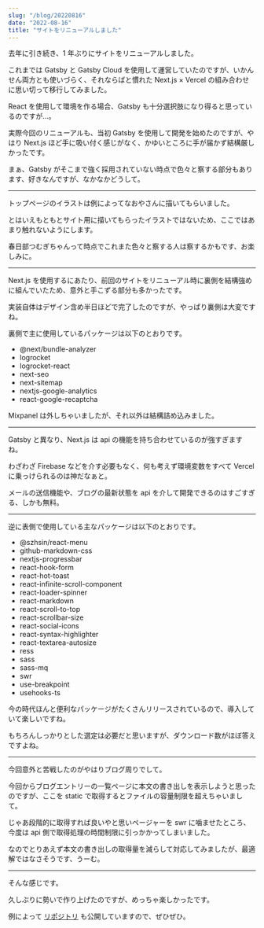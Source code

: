 ```yaml
---
slug: "/blog/20220816"
date: "2022-08-16"
title: "サイトをリニューアルしました"
---
```


去年に引き続き、1 年ぶりにサイトをリニューアルしました。

これまでは Gatsby と Gatsby Cloud を使用して運営していたのですが、いかんせん両方とも使いづらく、それならばと慣れた Next.js × Vercel の組み合わせに思い切って移行してみました。

React を使用して環境を作る場合、Gatsby も十分選択肢になり得ると思っているのですが…。

実際今回のリニューアルも、当初 Gatsby を使用して開発を始めたのですが、やはり Next.js ほど手に吸い付く感じがなく、かゆいところに手が届かず結構厳しかったです。

まぁ、Gatsby がそこまで強く採用されていない時点で色々と察する部分もあります、好きなんですが、なかなかどうして。

---

トップページのイラストは例によってなおやさんに描いてもらいました。

とはいえもともとサイト用に描いてもらったイラストではないため、ここではあまり触れないようにします。

春日部つむぎちゃんって時点でこれまた色々と察する人は察するかもです、お楽しみに。

---

Next.js を使用するにあたり、前回のサイトをリニューアル時に裏側を結構強めに組んでいたため、意外と手こずる部分も多かったです。

実装自体はデザイン含め半日ほどで完了したのですが、やっぱり裏側は大変ですね。

裏側で主に使用しているパッケージは以下のとおりです。

- @next/bundle-analyzer
- logrocket
- logrocket-react
- next-seo
- next-sitemap
- nextjs-google-analytics
- react-google-recaptcha

Mixpanel は外しちゃいましたが、それ以外は結構詰め込みました。

---

Gatsby と異なり、Next.js は api の機能を持ち合わせているのが強すぎますね。

わざわざ Firebase などを介す必要もなく、何も考えず環境変数をすべて Vercel に乗っけられるのは神だなぁと。

メールの送信機能や、ブログの最新状態を api を介して開発できるのはすごすぎる、しかも無料。

---

逆に表側で使用している主なパッケージは以下のとおりです。

- @szhsin/react-menu
- github-markdown-css
- nextjs-progressbar
- react-hook-form
- react-hot-toast
- react-infinite-scroll-component
- react-loader-spinner
- react-markdown
- react-scroll-to-top
- react-scrollbar-size
- react-social-icons
- react-syntax-highlighter
- react-textarea-autosize
- ress
- sass
- sass-mq
- swr
- use-breakpoint
- usehooks-ts

今の時代ほんと便利なパッケージがたくさんリリースされているので、導入していて楽しいですね。

もちろんしっかりとした選定は必要だと思いますが、ダウンロード数がほぼ答えですよね。

---

今回意外と苦戦したのがやはりブログ周りでして。

今回からブログエントリーの一覧ページに本文の書き出しを表示しようと思ったのですが、ここを static で取得するとファイルの容量制限を超えちゃいまして。

じゃあ段階的に取得すれば良いやと思いページャーを swr に噛ませたところ、今度は api 側で取得処理の時間制限に引っかかってしまいました。

なのでとりあえず本文の書き出しの取得量を減らして対応してみましたが、最適解ではなさそうです、うーむ。

---

そんな感じです。

久しぶりに勢いで作り上げたのですが、めっちゃ楽しかったです。

例によって [リポジトリ](https://github.com/piro0919/kk-web3) も公開していますので、ぜひぜひ。
